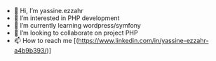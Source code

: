 - 👋 Hi, I’m yassine.ezzahr
- 👀 I’m interested in PHP development
- 🌱 I’m currently learning wordpress/symfony
- 💞️ I’m looking to collaborate on project PHP 
- 📫 How to reach me [(https://www.linkedin.com/in/yassine-ezzahr-a4b9b393/)]

<!---
enissay1/enissay1 is a ✨ special ✨ repository because its `README.md` (this file) appears on your GitHub profile.
You can click the Preview link to take a look at your changes.
--->
